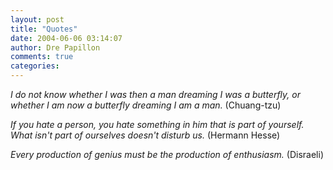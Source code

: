```yaml
---
layout: post
title: "Quotes"
date: 2004-06-06 03:14:07
author: Dre Papillon
comments: true
categories: 
---
```



*I do not know whether I was then a man dreaming I was a butterfly, or whether I am now a butterfly dreaming I am a man.*  (Chuang-tzu)

*If you hate a person, you hate something in him that is part of yourself. What isn't part of ourselves doesn't disturb us.*  (Hermann Hesse)

*Every production of genius must be the production of enthusiasm.*  (Disraeli)